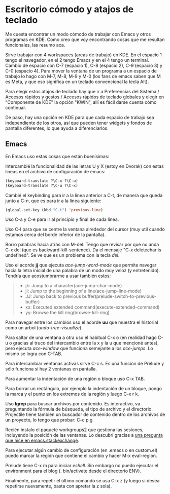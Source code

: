 # Escritorio cómodo y atajos de teclado


Me cuesta encontrar un modo cómodo de trabajar con Emacs y otros programas en
KDE. Como creo que voy encontrando cosas que me resultan funcionales, las resumo
aca.

Sirve trabajar con 4 workspaces (areas de trabajo) en KDE. En el espacio
1 tengo el navegador, en el 2 tengo Emacs y en el 4 tengo un terminal.
Cambio de espacio con C-7 (espacio 1), C-8 (espacio 2), C-9 (espacio 3)
y C-0 (espacio 4). Para mover la ventana de un programa a un espacio de
trabajo lo hago con M-7, M-8, M-9 y M-0 (los fans de emacs saben que M
es Meta, y que eso significa en un teclado convencional la tecla Alt).

Para elegir estos atajos de teclado hay que ir a Preferencias del
Sistema / Accesos rápidos y gestos / Accesos rápidos de teclado globales
y elegir en \"Componente de KDE\" la opción \"KWIN\", allí es fácil
darse cuenta cómo continuar.

De paso, hay una opción en KDE para que cada espacio de trabajo sea
independiente de los otros, así que pueden tener widgets y fondos de
pantalla diferentes, lo que ayuda a diferenciarlos.

## Emacs

En Emacs uso estas cosas que están buenísimas:

Intercambié la funcionalidad de las letras U y X (estoy en Dvorak) con
estas lineas en el archivo de configuración de emacs:

``` cl
(keyboard-translate ?\C-x ?\C-u)
(keyboard-translate ?\C-u ?\C-x)
```

Cambié el keybinding para ir a la linea anterior a C-t, de manera que
queda junto a C-n, que es para ir a la linea siguiente:

``` cl
(global-set-key (kbd "C-t") 'previous-line)
```

Uso C-a y C-e para ir al principio y final de cada linea.

Uso C-l para que se centre la ventana alrededor del cursor (muy util
cuando estamos cerca del borde inferior de la pantalla).

Borro palabras hacia atrás con M-del. Tengo que revisar por qué no anda
C-x del (que es backward-kill-sentence). Da el mensaje \"C-x deletechar
is undefined\". Se ve que es un problema con la tecla *del*.

Uso el acorde **jj** que ejecuta *ace-jump-word-mode* que permite
navegar hacia la letra inicial de una palabra de un modo muy veloz (y
entretenido). Tendría que acostumbrarme a usar también estos:

> -   jk: Jump to a character(ace-jump-char-mode)
> -   jl: Jump to the beginning of a line(ace-jump-line-mode)
> -   JJ: Jump back to previous
>     buffer(prelude-switch-to-previous-buffer)
> -   xx: Executed extended command(execute-extended-command)
> -   yy: Browse the kill ring(browse-kill-ring)

Para navegar entre los cambios uso el acorde **uu** que muestra el
historial como un arbol (*undo-tree-visualize*).

Para saltar de una ventana a otra uso el habitual C-x o (en realidad
hago C-u o gracias al truco del intercambio entre la x y la u que
mencioné antes), pero ejecuta *ace-window* que funciona semejante a los
*ace-jumps*. Lo mismo se logra con C-TAB.

Para intercambiar ventanas activas sirve C-c s. Es una función de
Prelude y sólo funciona si hay 2 ventanas en pantalla.

Para aumentar la indentación de una región o bloque uso C-x TAB.

Para borrar un rectángulo, por ejemplo la indentación de un bloque,
pongo la marca y el punto en los extremos de la región y luego C-x r k.

Uso **lgrep** para buscar archivos por contenido. Es interactivo, va
preguntando la fórmula de búsqueda, el tipo de archivo y el directorio.
Projectile tiene también un buscador de contenido dentro de los archivos
de un proyecto, lo tengo que probar: C-c p g

Recién instalo el paquete workgroups2 que gestiona las sesiones,
incluyendo la posición de las ventanas. Lo descubrí gracias a [una
pregunta que hice en
emacs.stackexchange](http://emacs.stackexchange.com/questions/822/how-to-setup-default-windows-at-startup).

Para ejecutar algún cambio de configuración (en .emacs o en custom.el)
puedo marcar la región que contiene el cambio y hacer M-x eval-region.

Prelude tiene C-x m para iniciar *eshell*. Sin embargo no puedo ejecutar
el environment para el blog (. bin/activate desde el directorio ENV).

Finalmente, para repetir el último comando se usa C-x z (y luego si
desea repetirse nuevamente, basta con apretar la z sola).

